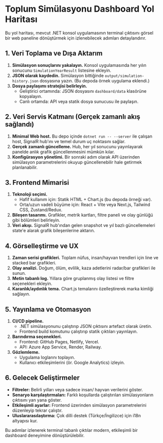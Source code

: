 # Toplum Simülasyonu Dashboard Yol Haritası

Bu yol haritası, mevcut .NET konsol uygulamasının terminal çıktısını görsel bir web paneline dönüştürmek için izlenebilecek adımları detaylandırır.

## 1. Veri Toplama ve Dışa Aktarım

1. **Simülasyon sonuçlarını yakalayın.** Konsol uygulamasında her yılın sonucunu `SimulationYearResult` listesine ekleyin.
2. **JSON olarak kaydedin.** Simülasyon bittiğinde `output/simulation-history.json` dosyasına yazın. (Bu depoda örnek uygulama eklendi.)
3. **Dosya paylaşımı stratejisi belirleyin.**
   - Geliştirici ortamında: JSON dosyasını `dashboard/data` klasörüne kopyalayın.
   - Canlı ortamda: API veya statik dosya sunucusu ile paylaşın.

## 2. Veri Servis Katmanı (Gerçek zamanlı akış sağlandı)

1. **Minimal Web host.** Bu depo içinde `dotnet run -- --server` ile çalışan host, SignalR hub'ını ve temel durum uç noktasını sağlar.
2. **Gerçek zamanlı güncelleme.** Hub, her yıl sonucunu yayınlayarak panelde anlık grafik güncellenmesini mümkün kılar.
3. **Konfigürasyon yönetimi.** Bir sonraki adım olarak API üzerinden simülasyon parametrelerini okuyup güncellenebilir hale getirmek planlanabilir.

## 3. Frontend Mimarisi

1. **Teknoloji seçimi.**
   - Hafif kullanım için: Statik HTML + Chart.js (bu depoda örneği var).
   - Orta/uzun vadeli büyüme için: React + Vite veya Next.js, Tailwind CSS, Zustand/Redux.
2. **Bileşen tasarımı.** Grafikler, metrik kartları, filtre paneli ve olay günlüğü gibi bölümleri belirleyin.
3. **Veri akışı.** SignalR hub'ından gelen snapshot ve yıl bazlı güncellemeleri state'e alarak grafik bileşenlerine aktarın.

## 4. Görselleştirme ve UX

1. **Zaman serisi grafikleri.** Toplam nüfus, insan/hayvan trendleri için line ve stacked bar grafikleri.
2. **Olay analizi.** Doğum, ölüm, evlilik, kaza adetlerini radar/bar grafikleri ile sunun.
3. **Metin tabanlı log.** Yıllara göre gruplanmış olay listesi ve filtre seçenekleri ekleyin.
4. **Karanlık/aydınlık tema.** Chart.js temalarını özelleştirerek marka kimliği sağlayın.

## 5. Yayınlama ve Otomasyon

1. **CI/CD pipeline.**
   - .NET simülasyonunu çalıştırıp JSON çıktısını artefact olarak üretin.
   - Frontend build komutunu çalıştırıp statik çıktıları yayınlayın.
2. **Barındırma seçenekleri.**
   - Frontend: GitHub Pages, Netlify, Vercel.
   - API: Azure App Service, Render, Railway.
3. **Gözlemleme.**
   - Uygulama loglarını toplayın.
   - Kullanıcı etkileşimlerini (ör. Google Analytics) izleyin.

## 6. Gelecek Geliştirmeler

- **Filtreler:** Belirli yılları veya sadece insan/ hayvan verilerini göster.
- **Senaryo karşılaştırmaları:** Farklı koşullarda çalıştırılan simülasyonların çıktısını yan yana göster.
- **Etkileşimli ayarlar:** Frontend üzerinden simülasyon parametrelerini düzenleyip tekrar çalıştır.
- **Uluslararasılaştırma:** Çok dilli destek (Türkçe/İngilizce) için i18n altyapısı kur.

Bu adımlar izlenerek terminal tabanlı çıktılar modern, etkileşimli bir dashboard deneyimine dönüştürülebilir.
